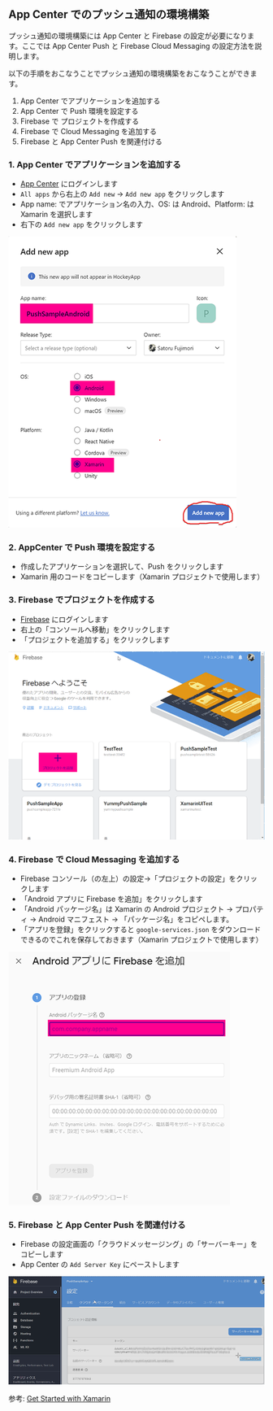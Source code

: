 ## App Center でのプッシュ通知の環境構築
プッシュ通知の環境構築には App Center と Firebase の設定が必要になります。ここでは App Center Push と Firebase Cloud Messaging の設定方法を説明します。

以下の手順をおこなうことでプッシュ通知の環境構築をおこなうことができます。

1. App Center でアプリケーションを追加する
2. App Center で Push 環境を設定する
3. Firebase で プロジェクトを作成する
4. Firebase で Cloud Messaging を追加する
5. Firebase と App Center Push を関連付ける

### 1. App Center でアプリケーションを追加する

- [App Center](https://appcenter.ms/) にログインします
- `All apps` から右上の `Add new` → `Add new app` をクリックします
- App name: でアプリケーション名の入力、OS: は Android、Platform: は Xamarin を選択します
- 右下の `Add new app` をクリックします

![](images\appcenter-001.png)

### 2. AppCenter で Push 環境を設定する
- 作成したアプリケーションを選択して、Push をクリックします
- Xamarin 用のコードをコピーします（Xamarin プロジェクトで使用します）

### 3. Firebase でプロジェクトを作成する

- [Firebase](https://firebase.google.com/?hl=ja) にログインします
- 右上の「コンソールへ移動」をクリックします
- 「プロジェクトを追加する」をクリックします

![](images\appcenter-005.png)

### 4. Firebase で Cloud Messaging を追加する

- Firebase コンソール（の左上）の設定→「プロジェクトの設定」をクリックします
- 「Android アプリに Firebase を追加」をクリックします
- 「Android パッケージ名」は Xamarin の Android プロジェクト → プロパティ → Android マニフェスト → 「パッケージ名」をコピペします。 
- 「アプリを登録」をクリックすると `google-services.json` をダウンロードできるのでこれを保存しておきます（Xamarin プロジェクトで使用します）

![](images\appcenter-006.png)

### 5. Firebase と App Center Push を関連付ける
- Firebase の設定画面の「クラウドメッセージング」の「サーバーキー」をコピーします
- App Center の `Add Server Key` にペーストします

![](images\appcenter-007.png)

参考: [Get Started with Xamarin](https://docs.microsoft.com/en-us/appcenter/sdk/getting-started/xamarin)
